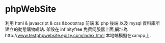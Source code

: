 # phpWebSite

利用 html & javascript & css &bootstrap 前端 和 php 後端 以及 mysql 資料庫所建立的動態購物網站.
架設在 infinityfree 免費伺服器上面,網址為http://www.testphpwebsite.epizy.com/index.html
本地端模擬在xampp上.
